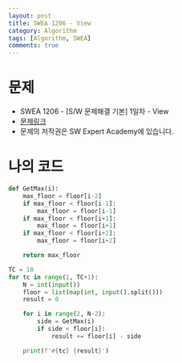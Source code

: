 ```yaml
---
layout: post
title: SWEA 1206 - View 
category: Algorithm
tags: [Algorithm, SWEA]
comments: true
---
```






# 문제

-  SWEA 1206 - [S/W 문제해결 기본] 1일차 - View
- [문제링크](https://www.swexpertacademy.com/main/code/problem/problemDetail.do?contestProbId=AV134DPqAA8CFAYh&categoryId=AV134DPqAA8CFAYh&categoryType=CODE)
- 문제의 저작권은 SW Expert Academy에 있습니다.



# 나의 코드


```python
def GetMax(i):
    max_floor = floor[i-2]
    if max_floor < floor[i-1]:
        max_floor = floor[i-1]
    if max_floor < floor[i+1]:
        max_floor = floor[i+1]
    if max_floor < floor[i+2]:
        max_floor = floor[i+2]

    return max_floor

TC = 10
for tc in range(1, TC+1):
    N = int(input())
    floor = list(map(int, input().split()))
    result = 0

    for i in range(2, N-2):
        side = GetMax(i)
        if side < floor[i]:
            result += floor[i] - side

    print(f'#{tc} {result}')
```
